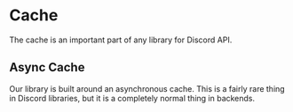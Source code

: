 # Cache
The cache is an important part of any library for Discord API.

## Async Cache
Our library is built around an asynchronous cache. This is a fairly rare thing in Discord libraries, but it is a completely normal thing in backends.


